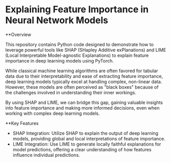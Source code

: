 # Explaining Feature Importance in Neural Network Models

**Overview

This repository contains Python code designed to demonstrate how to leverage powerful tools like SHAP (SHapley Additive exPlanations) and LIME (Local Interpretable Model-agnostic Explanations) to explain feature importance in deep learning models using PyTorch.

While classical machine learning algorithms are often favored for tabular data due to their interpretability and ease of extracting feature importance, deep learning models typically excel at handling complex, non-linear data. However, these models are often perceived as "black boxes" because of the challenges involved in understanding their inner workings.

By using SHAP and LIME, we can bridge this gap, gaining valuable insights into feature importance and making more informed decisions, even when working with complex deep learning models.

**Key Features

- SHAP Integration: Utilize SHAP to explain the output of deep learning models, providing global and local interpretations of feature importance.
- LIME Integration: Use LIME to generate locally faithful explanations for model predictions, offering a clear understanding of how features influence individual predictions.
